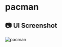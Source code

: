 # pacman



## 📷 UI Screenshot
![pacman](https://user-images.githubusercontent.com/32854050/165243035-17546956-a2ee-4d91-841e-70175d4ac71b.jpg)
